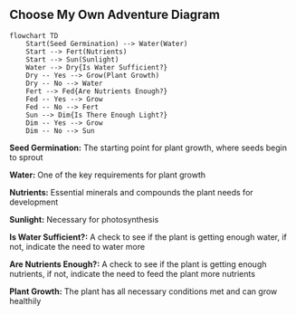 ## Choose My Own Adventure Diagram

```mermaid
flowchart TD
    Start(Seed Germination) --> Water(Water)
    Start --> Fert(Nutrients)
    Start --> Sun(Sunlight)
    Water --> Dry{Is Water Sufficient?}
    Dry -- Yes --> Grow(Plant Growth)
    Dry -- No --> Water
    Fert --> Fed{Are Nutrients Enough?}
    Fed -- Yes --> Grow
    Fed -- No --> Fert
    Sun --> Dim{Is There Enough Light?}
    Dim -- Yes --> Grow
    Dim -- No --> Sun
```

**Seed Germination:** The starting point for plant growth, where seeds begin to sprout

**Water:** One of the key requirements for plant growth

**Nutrients:** Essential minerals and compounds the plant needs for development

**Sunlight:** Necessary for photosynthesis

**Is Water Sufficient?:** A check to see if the plant is getting enough water, if not, indicate the need to water more

**Are Nutrients Enough?:** A check to see if the plant is getting enough nutrients, if not, indicate the need to feed the plant more nutrients

**Plant Growth:** The plant has all necessary conditions met and can grow healthily 
